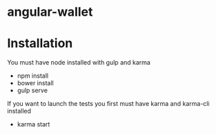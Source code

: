 # angular-wallet

Installation
============

You must have node installed with gulp and karma

* npm install
* bower install
* gulp serve


If you want to launch the tests you first must have karma and karma-cli installed

* karma start
